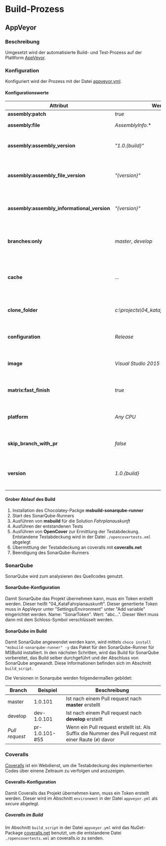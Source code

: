 # Build-Prozess

## AppVeyor

### Beschreibung

Umgesetzt wird der automatisierte Build- und Test-Prozess auf der Plattform [AppVeyor](https://ci.appveyor.com/project/andrekirst/04-katafahrplanauskunft).

### Konfiguration

Konfiguriert wird der Prozess mit der Datei [appveyor.yml](/appveyor.yml).

#### Konfigurationswerte

| Attribut | Wert | Beschreibung |
|---|---|---|
| **assembly:patch** | *true* | |
| **assembly:file** | *AssemblyInfo.** | Filtert auf *AssemblyInfo.** |
| **assembly:assembly_version** | *"1.0.{build}"* | Setzt die Version auf 1.0 und die von AppVeyor gesetzte Buildnummer |
| **assembly:assembly_file_version** | *"{version}"* | Setzt die Assembly-Dateiversion auf die AppVeyor gesetzte Version |
| **assembly:assembly_informational_version** | *"{version}"* | Setzt die Assembly-Dateiversion auf die AppVeyor gesetzte Version |
| **branches:only** | *master*, *develop* | Es werden nur Builds erzeugt, wenn der Branch *master* oder *develop* ist |
| **cache** | *...* | Speichert die angegebenen Ordner im Cache. Pfadangaben in der Konfigurationsdatei |
| **clone_folder** | *c:\projects\04_katafahrplanauskunft* | Der Ablageort, in dem der Aufurf `git clone` das Repository ablegt |
| **configuration** | *Release* | Es wird die Konfiguration für MSBuild *Release* gewählt |
| **image** | *Visual Studio 2015* | Es wird die VM-Vorlage *Visual Studio 2015* verwendet |
| **matrix:fast_finish** | *true* | Bricht den Build-Prozess sofort ab, wenn ein Fehler auftritt |
| **platform** | *Any CPU* | Es wird die Plattform für MSBuild *Any CPU* gewählt |
| **skip_branch_with_pr** | *false* | Es werden Builds erzeugt, wenn es sich um einen Pull Request handelt |
| **version** | *1.0.{build}* | Die Version entspricht 1.0 und der Buildnummer, die von AppVeyor gesetzt wird |

#### Grober Ablauf des Build

1. Installation des Chocolatey-Packge **msbuild-sonarqube-runner**
1. Start des SonarQube-Runners
1. Ausführen von **msbuild** für die Solution *Fahrplanauskunft*
1. Ausführen der entstandenen Tests
1. Ausführen von **OpenCover** zur Ermittlung der Testabdeckung. Entstandene Testabdeckung wird in der Datei `./opencovertests.xml` abgelegt
1. Übermittlung der Testabdeckung an coveralls mit **coveralls.net**
1. Beendigung des SonarQube-Runners

### SonarQube

SonarQube wird zum analysieren des Quellcodes genutzt.

#### SonarQube-Konfiguration

Damit SonarQube das Projekt übernehmen kann, muss ein Token erstellt werden. Dieser heißt "04_KataFahrplanauskunft". Dieser genertierte Token muss in AppVeyor unter "Settings/Environment" unter "Add variable" eingerichtet werden. Name: "SonarToken". Wert: "abc...". Dieser Wert muss dann mit dem Schloss-Symbol verschlüsselt werden.

#### SonarQube im Build

Damit SonarQube angewendet werden kann, wird mittels `choco install "msbuild-sonarqube-runner" -y` das Paket für den SonarQube-Runner für MSBuild installiert.
In den nächsten Schritten, wird das Build für SonarQube vorbereitet, das Build selber durchgeführt und der Abschluss von SonarQube angewandt. Diese Informationen befinden sich im Abschnitt `build_script`.

Die Versionen in Sonarqube werden folgendermaßen gebildet:

| Branch | Beispiel | Beschreibung |
|---|---|---|
| master | 1.0.101 | Ist nach einem Pull request nach **master** erstellt |
| develop | dev-1.0.101 | Ist nach einem Pull request nach **develop** erstellt |
| *Pull request* | pr-1.0.101-#55 | Wenn ein Pull request erstellt ist. Als Suffix die Nummer des Pull request mit einer Raute (`#`) davor |

### Coveralls

[Coveralls](https://coveralls.io/) ist ein Webdienst, um die Testabdeckung des implementierten Codes über einene Zeitraum zu verfolgen und anzuzeigen.

#### Coveralls-Konfiguration

Damit Coveralls das Projekt übernehmen kann, muss ein Token erstellt werden. Dieser wird im Abschnitt `environemnt` in der Datei `appveyor.yml` als *secure* abgelegt.

##### Coveralls im Build

Im Abschnitt `build_script` in der Datei `appveyor.yml` wird das NuGet-Package [coveralls.net](https://www.nuget.org/packages/coveralls.net/) benutzt, um die entstandene Datei `./opencovertests.xml` an coveralls.io zu senden.